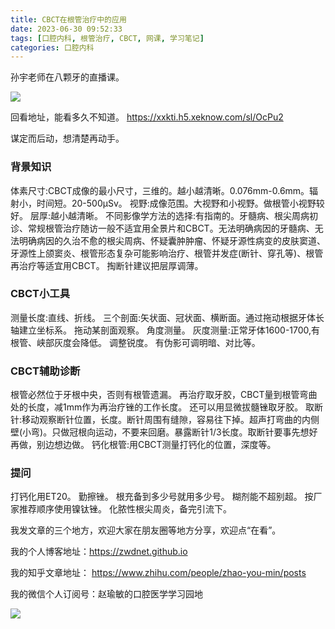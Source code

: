 ```yaml
---
title: CBCT在根管治疗中的应用
date: 2023-06-30 09:52:33
tags: [口腔内科, 根管治疗, CBCT, 网课, 学习笔记]
categories: 口腔内科
---
```

孙宇老师在八颗牙的直播课。

![](https://zymblog-1258069789.cos.ap-chengdu.myqcloud.com/blog0394-CBCT/01.jpg)

回看地址，能看多久不知道。
https://xxkti.h5.xeknow.com/sl/OcPu2

谋定而后动，想清楚再动手。
### 背景知识
体素尺寸:CBCT成像的最小尺寸，三维的。越小越清晰。0.076mm-0.6mm。辐射小，时间短。20-500μSv。
视野:成像范围。大视野和小视野。做根管小视野较好。
层厚:越小越清晰。
不同影像学方法的选择:有指南的。牙髓病、根尖周病初诊、常规根管治疗随访一般不适宜用全景片和CBCT。无法明确病因的牙髓病、无法明确病因的久治不愈的根尖周病、怀疑囊肿肿瘤、怀疑牙源性病变的皮肤窦道、牙源性上颌窦炎、根管形态复杂可能影响治疗、根管并发症(断针、穿孔等)、根管再治疗等适宜用CBCT。
掏断针建议把层厚调薄。
### CBCT小工具
测量长度:直线、折线。
三个剖面:矢状面、冠状面、横断面。通过拖动根据牙体长轴建立坐标系。
拖动某剖面观察。
角度测量。
灰度测量:正常牙体1600-1700,有根管、峡部灰度会降低。
调整锐度。
有伪影可调明暗、对比等。
### CBCT辅助诊断
根管必然位于牙根中央，否则有根管遗漏。
再治疗取牙胶，CBCT量到根管弯曲处的长度，减1mm作为再治疗锉的工作长度。
还可以用显微拔髓锉取牙胶。
取断针:移动观察断针位置，长度。断针周围有缝隙，容易往下掉。超声打弯曲的内侧壁(小弯)。只做冠根向运动，不要来回磨。暴露断针1/3长度。取断针要事先想好再做，别边想边做。
钙化根管:用CBCT测量打钙化的位置，深度等。
### 提问
打钙化用ET20。
勤擦锉。
根充备到多少号就用多少号。
糊剂能不超别超。
按厂家推荐顺序使用镍钛锉。
化脓性根尖周炎，备完引流下。





我发文章的三个地方，欢迎大家在朋友圈等地方分享，欢迎点“在看”。

我的个人博客地址：https://zwdnet.github.io

我的知乎文章地址： https://www.zhihu.com/people/zhao-you-min/posts

我的微信个人订阅号：赵瑜敏的口腔医学学习园地

![](https://zymblog-1258069789.cos.ap-chengdu.myqcloud.com/other/wx.jpg)

